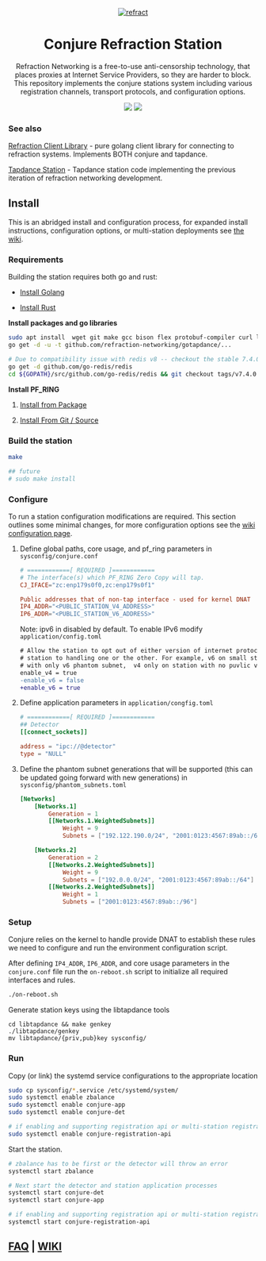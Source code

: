 <p align="center">
<a href="https://refraction.network"><img src="https://user-images.githubusercontent.com/5443147/30133006-7c3019f4-930f-11e7-9f60-3df45ee13d9d.png" alt="refract"></a>
<h1 class="header-title" align="center">Conjure Refraction Station</h1>

<p align="center">Refraction Networking is a free-to-use anti-censorship technology, that places proxies at Internet Service Providers, so they are harder to block. This repository implements the conjure stations system including various registration channels, transport protocols, and configuration options.</p>
<p align="center">
<a href="https://github.com/refraction-networking/conjure/actions/workflows/build.yml"><img src="https://github.com/refraction-networking/conjure/actions/workflows/build.yml/badge.svg"></a>
<!-- <a href="https://godoc.org/github.com/refraction-networking/conjure/"><img src="https://img.shields.io/badge/godoc-reference-blue.svg"></a> -->
<a href="https://goreportcard.com/report/github.com/refraction-networking/conjure"><img src="https://goreportcard.com/badge/github.com/refraction-networking/conjure"></a>
</p>

### See also 

[Refraction Client Library](https://github.com/refraction-networking/gotapdance) -
pure golang client library for connecting to refraction systems. Implements BOTH
conjure and tapdance.

[Tapdance Station](https://github.com/refraction-networking/tapdance) - Tapdance
station code implementing the previous iteration of refraction networking development.

## Install

This is an abridged install and configuration process, for expanded install instructions,
configuration options, or multi-station deployments see [the wiki](https://github.com/refraction-networking/conjure/wiki).


### Requirements

Building the station requires both go and rust:

- [Install Golang](https://golang.org/doc/install)

- [Install Rust](https://www.rust-lang.org/tools/install) 

**Install packages and go libraries**

```sh
sudo apt install  wget git make gcc bison flex protobuf-compiler curl libssl-dev pkg-config libgmp3-dev libzmq3-dev
go get -d -u -t github.com/refraction-networking/gotapdance/...

# Due to compatibility issue with redis v8 -- checkout the stable 7.4.0 go library version.
go get -d github.com/go-redis/redis
cd ${GOPATH}/src/github.com/go-redis/redis && git checkout tags/v7.4.0 -b v7-master 
```

**Install PF_RING** 

1. [Install from Package](https://github.com/refraction-networking/conjure/wiki/PF_RING#from-packages)

2. [Install From Git / Source](https://github.com/refraction-networking/conjure/wiki/PF_RING#from-source)

### Build the station

```sh
make

## future
# sudo make install
```

### Configure

To run a station configuration modifications are required. This section outlines
some minimal changes, for more configuration options see the [wiki configuration page](https://github.com/refraction-networking/conjure/wiki/Configuration).

1. Define global paths, core usage, and pf_ring parameters in `sysconfig/conjure.conf`

    ```conf
    # ============[ REQUIRED ]============
    # The interface(s) which PF_RING Zero Copy will tap.
    CJ_IFACE="zc:enp179s0f0,zc:enp179s0f1"

    Public addresses that of non-tap interface - used for kernel DNAT 
    IP4_ADDR="<PUBLIC_STATION_V4_ADDRESS>"
    IP6_ADDR="<PUBLIC_STATION_V6_ADDRESS>"

    ```

    Note: ipv6 in disabled by default. To enable IPv6 modify
    `application/config.toml`
    ```diff
    # Allow the station to opt out of either version of internet protocol to limit a
    # station to handling one or the other. For example, v6 on small station deployment
    # with only v6 phantom subnet,  v4 only on station with no puvlic v6 address. 
    enable_v4 = true
    -enable_v6 = false
    +enable_v6 = true
    ```

2. Define application parameters in `application/congfig.toml`

    ```toml
    # ============[ REQUIRED ]============
    ## Detector
    [[connect_sockets]]

    address = "ipc://@detector"
    type = "NULL"

    ```

3. Define the phantom subnet generations that will be supported (this can be
updated going forward with new generations) in `sysconfig/phantom_subnets.toml`

    ```toml
    [Networks]
        [Networks.1]
            Generation = 1
            [[Networks.1.WeightedSubnets]]
                Weight = 9
                Subnets = ["192.122.190.0/24", "2001:0123:4567:89ab::/64"] 

        [Networks.2]
            Generation = 2
            [[Networks.2.WeightedSubnets]]
                Weight = 9
                Subnets = ["192.0.0.0/24", "2001:0123:4567:89ab::/64"] 
            [[Networks.2.WeightedSubnets]]
                Weight = 1
                Subnets = ["2001:0123:4567:89ab::/96"] 
    ```

### Setup

Conjure relies on the kernel to handle provide DNAT to establish these rules we
need to configure and run the environment configuration script.

After defining `IP4_ADDR`, `IP6_ADDR`, and core usage parameters in the
`conjure.conf` file run the `on-reboot.sh` script to initialize all required
interfaces and rules.

```sh
./on-reboot.sh
```

Generate station keys using the libtapdance tools

```ssh
cd libtapdance && make genkey
./libtapdance/genkey
mv libtapdance/{priv,pub}key sysconfig/
```

### Run

Copy (or link) the systemd service configurations to the appropriate location

```sh
sudo cp sysconfig/*.service /etc/systemd/system/
sudo systemctl enable zbalance
sudo systemctl enable conjure-app
sudo systemctl enable conjure-det

# if enabling and supporting registration api or multi-station registration sharing
sudo systemctl enable conjure-registration-api
```

Start the station.

```sh
# zbalance has to be first or the detector will throw an error 
systemctl start zbalance

# Next start the detector and station application processes
systemctl start conjure-det
systemctl start conjure-app

# if enabling and supporting registration api or multi-station registration sharing
systemctl start conjure-registration-api
```

## [FAQ](https://github.com/refraction-networking/conjure/wiki/FAQ) | [WIKI](https://github.com/refraction-networking/conjure/wiki) 
